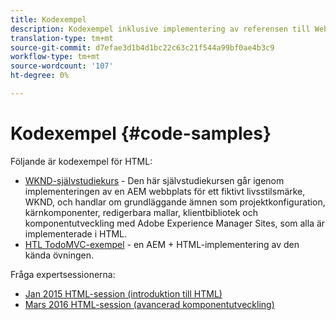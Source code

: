 ```yaml
---
title: Kodexempel
description: Kodexempel inklusive implementering av referensen till Web.Retail
translation-type: tm+mt
source-git-commit: d7efae3d1b4d1bc22c63c21f544a99bf0ae4b3c9
workflow-type: tm+mt
source-wordcount: '107'
ht-degree: 0%

---
```



# Kodexempel {#code-samples}

Följande är kodexempel för HTML:

* [WKND-självstudiekurs](https://docs.adobe.com/content/help/en/experience-manager-learn/getting-started-wknd-tutorial-develop/overview.html)  - Den här självstudiekursen går igenom implementeringen av en AEM webbplats för ett fiktivt livsstilsmärke, WKND, och handlar om grundläggande ämnen som projektkonfiguration, kärnkomponenter, redigerbara mallar, klientbibliotek och komponentutveckling med Adobe Experience Manager Sites, som alla är implementerade i HTML.
* [HTL TodoMVC-exempel](https://github.com/Adobe-Marketing-Cloud/aem-sightly-sample-todomvc)  - en AEM + HTML-implementering av den kända övningen.

Fråga expertsessionerna:

* [Jan 2015 HTML-session (introduktion till HTML)](http://scottsdigitalcommunity.blogspot.ca/2015/01/upcoming-sessions-of-ask-aem-community.html)
* [Mars 2016 HTML-session (avancerad komponentutveckling)](http://scottsdigitalcommunity.blogspot.ca/2016/03/ask-aem-community-experts-deep-dive.html)
